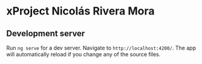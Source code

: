 # xProject Nicolás Rivera Mora


## Development server

Run `ng serve` for a dev server. Navigate to `http://localhost:4200/`. The app will automatically reload if you change any of the source files.

